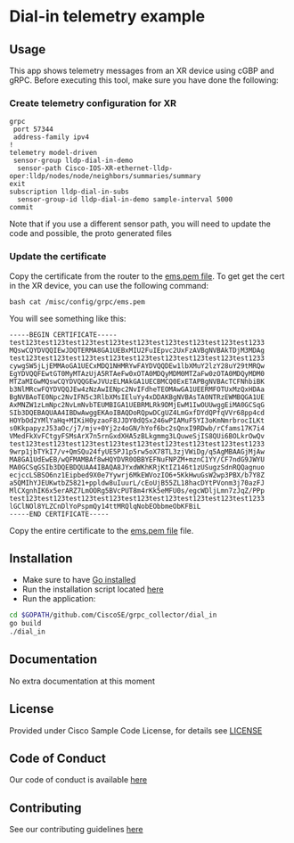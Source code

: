 # Dial-in telemetry example

## Usage

This app shows telemetry messages from an XR device using cGBP and gRPC. Before executing this tool, make sure you have done the following:

### Create telemetry configuration for XR

```
grpc
 port 57344
 address-family ipv4
!
telemetry model-driven
 sensor-group lldp-dial-in-demo
  sensor-path Cisco-IOS-XR-ethernet-lldp-oper:lldp/nodes/node/neighbors/summaries/summary
exit
subscription lldp-dial-in-subs
  sensor-group-id lldp-dial-in-demo sample-interval 5000
commit

```

Note that if you use a different sensor path, you will need to update the code and possible, the proto generated files


### Update the certificate

Copy the certificate from the router to the [ems.pem file](./ems.pem). To get get the cert in the XR device, you can use the following command:

```
bash cat /misc/config/grpc/ems.pem
```

You will see something like this:

```
-----BEGIN CERTIFICATE-----
test123test123test123test123test123test123test123test123test1233
MQswCQYDVQQIEwJDQTERMA8GA1UEBxMIU2FuIEpvc2UxFzAVBgNVBAkTDjM3MDAg
test123test123test123test123test123test123test123test123test1233
cywgSW5jLjEMMAoGA1UECxMDQ1NHMRYwFAYDVQQDEw1lbXMuY2lzY28uY29tMRQw
EgYDVQQFEwtGT0MyMTAzUjA5RTAeFw0xOTA0MDQyMDM0MTZaFw0zOTA0MDQyMDM0
MTZaMIGwMQswCQYDVQQGEwJVUzELMAkGA1UECBMCQ0ExETAPBgNVBAcTCFNhbiBK
b3NlMRcwFQYDVQQJEw4zNzAwIENpc2NvIFdheTEOMAwGA1UEERMFOTUxMzQxHDAa
BgNVBAoTE0Npc2NvIFN5c3RlbXMsIEluYy4xDDAKBgNVBAsTA0NTRzEWMBQGA1UE
AxMNZW1zLmNpc2NvLmNvbTEUMBIGA1UEBRMLRk9DMjEwM1IwOUUwggEiMA0GCSqG
SIb3DQEBAQUAA4IBDwAwggEKAoIBAQDoRQpwDCgUZ4LmGxfDYdQPfqVVr68pp4cd
HOYbOd2YMlYaHq+MIKiH0yzaoF8JJDY0dQSx246wPIAMuF5YI3oKmNmrbrocILKt
s0KkpapyzJ53aOc/j7/mjv+0Yj2z4oGN/hYof6bc2sQnxI9RDwb/rCfams17K7i4
VMedFkXvFCtgyFSMsArX7n5rnGxdXHA5zBLkgmmg3LQuweSjIS8QUi6BOLkrOwQv
test123test123test123test123test123test123test123test123test1233
9wrp1jbTYkI7/v+QmSQu24fyUE5PJ1p5rw5oX78TL3zjVWiDg/q5AgMBAAGjMjAw
MA8GA1UdEwEB/wQFMAMBAf8wHQYDVR0OBBYEFNuFNPZM+mznC1YY/CF7ndG9JWYU
MA0GCSqGSIb3DQEBDQUAA4IBAQA8JYxdWKhKRjKtIZ146t1zUSugzSdnRQQagnuo
ecjccLSBSO6nz1Eipbed9X0e7Yywrj6MkEWVozIO6+5KkHwuGsW2wp3PBX/b7Y8Z
a5QMIhYJEUKwtbZ5821+ppldw8uIuurL/cEoUjB55ZL18hacDYtPVonm3j70azFJ
MlCXgnhIK6x5erARZ7LmOORg5BVcPUT8m4rKk5eMFU0s/egcWDljLmn7zJqZ/PPp
test123test123test123test123test123test123test123test123test1233
lGClNOl8YLZCnDlYoPspmQy14ttMRQlqNobEObbmeObKFBiL
-----END CERTIFICATE-----
```

Copy the entire certificate to the [ems.pem file](./ems.pem) file.

## Installation

* Make sure to have [Go installed](https://golang.org/dl/)
* Run the installation script located [here](/install.sh)
* Run the application: 

```bash
cd $GOPATH/github.com/CiscoSE/grpc_collector/dial_in
go build
./dial_in
```

## Documentation

No extra documentation at this moment


## License

Provided under Cisco Sample Code License, for details see [LICENSE](/LICENSE.md)

## Code of Conduct

Our code of conduct is available [here](/CODE_OF_CONDUCT.md)

## Contributing

See our contributing guidelines [here](/CONTRIBUTING.md)
